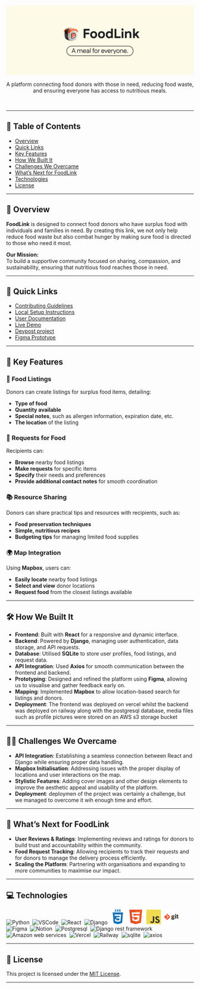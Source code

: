 ![FoodLink Banner](./FoodLink_banner.png)

<p align="center">A platform connecting food donors with those in need, reducing food waste, and ensuring everyone has access to nutritious meals.</p>
<br/>

---

## 📖 Table of Contents
- [Overview](#overview)
- [Quick Links](#quick-links)
- [Key Features](#key-features)
- [How We Built It](#how-we-built-it)
- [Challenges We Overcame](#challenges-we-overcame)
- [What’s Next for FoodLink](#whats-next-for-foodlink)
- [Technologies](#technologies)
- [License](#license)

---

## 🥗 Overview
**FoodLink** is designed to connect food donors who have surplus food with individuals and families in need. By creating this link, we not only help reduce food waste but also combat hunger by making sure food is directed to those who need it most.

**Our Mission:**  
To build a supportive community focused on sharing, compassion, and sustainability, ensuring that nutritious food reaches those in need.

---

## 🔗 Quick Links
- [Contributing Guidelines](CONTRIBUTING.md)  
- [Local Setup Instructions](RUN_LOCALLY.md)
- [User Documentation](https://adorable-rook-1b6.notion.site/Foodlink-User-Documentation-11c89fe1340080a8933cf368e6a8bf02)
- [Live Demo](https://food-link-e58j1bp3z-sushaenis-projects.vercel.app)
- [Devpost project](https://devpost.com/software/foodlink-7p6xym)
- [Figma Prototype](https://www.figma.com/proto/ZQxd67WIsR2CTx7SgZFexv/Foodlink-main?page-id=0%3A1&node-id=0-25&node-type=canvas&viewport=335%2C399%2C0.03&t=wAVQS0nWIcbysccO-1&scaling=scale-down-width&content-scaling=fixed&starting-point-node-id=0%3A25)

---

## 🚀 Key Features
### 🥘 **Food Listings**
Donors can create listings for surplus food items, detailing:
- **Type of food**  
- **Quantity available**  
- **Special notes**, such as allergen information, expiration date, etc.
- **The location** of the listing

### 🤝 **Requests for Food**
Recipients can:
- **Browse** nearby food listings  
- **Make requests** for specific items  
- **Specify** their needs and preferences  
- **Provide additional contact notes** for smooth coordination

### 📚 **Resource Sharing**
Donors can share practical tips and resources with recipients, such as:
- **Food preservation techniques**  
- **Simple, nutritious recipes**  
- **Budgeting tips** for managing limited food supplies

### 🌍 **Map Integration**
Using **Mapbox**, users can:
- **Easily locate** nearby food listings  
- **Select and view** donor locations  
- **Request food** from the closest listings available

---

## 🛠 How We Built It
- **Frontend**: Built with **React** for a responsive and dynamic interface.
- **Backend**: Powered by **Django**, managing user authentication, data storage, and API requests.
- **Database**: Utilised **SQLite** to store user profiles, food listings, and request data.
- **API Integration**: Used **Axios** for smooth communication between the frontend and backend.
- **Prototyping**: Designed and refined the platform using **Figma**, allowing us to visualise and gather feedback early on.
- **Mapping**: Implemented **Mapbox** to allow location-based search for listings and donors.
- **Deployment**: The frontend was deployed on vercel whilst the backend was deployed on railway along with the postgresql database, media files such as profile pictures were stored on an AWS s3 storage bucket

---

## 🧗‍♂️ Challenges We Overcame
- **API Integration**: Establishing a seamless connection between React and Django while ensuring proper data handling.
- **Mapbox Initialisation**: Addressing issues with the proper display of locations and user interactions on the map.
- **Stylistic Features**: Adding cover images and other design elements to improve the aesthetic appeal and usability of the platform.
- **Deployment**: deploymen of the project was certainly a challenge, but we managed to overcome it wih enough time and effort.

---

## 🌟 What’s Next for FoodLink
- **User Reviews & Ratings**: Implementing reviews and ratings for donors to build trust and accountability within the community.
- **Food Request Tracking**: Allowing recipients to track their requests and for donors to manage the delivery process efficiently.
- **Scaling the Platform**: Partnering with organisations and expanding to more communities to maximise our impact.

---

## 💻 Technologies
<div>
  <img src="https://cdn.jsdelivr.net/gh/devicons/devicon@latest/icons/python/python-original.svg" title="Python" alt="Python" width="40" height="40"/>&nbsp;
  <img src="https://cdn.jsdelivr.net/gh/devicons/devicon@latest/icons/vscode/vscode-original.svg" title="VSCode" alt="VSCode" width="40" height="40"/>&nbsp;
  <img src="https://cdn.jsdelivr.net/gh/devicons/devicon@latest/icons/react/react-original.svg" title="React" alt="React" width="40" height="40"/>&nbsp;
  <img src="https://cdn.jsdelivr.net/gh/devicons/devicon@latest/icons/django/django-plain.svg" title="Django" alt="Django" width="40" height="40"/>&nbsp;
  <img src="https://github.com/devicons/devicon/blob/master/icons/css3/css3-plain-wordmark.svg"  title="CSS3" alt="CSS" width="40" height="40"/>&nbsp;
  <img src="https://github.com/devicons/devicon/blob/master/icons/html5/html5-original.svg" title="HTML5" alt="HTML" width="40" height="40"/>&nbsp;
  <img src="https://github.com/devicons/devicon/blob/master/icons/javascript/javascript-original.svg" title="JavaScript" alt="JavaScript" width="40" height="40"/>&nbsp;
  <img src="https://github.com/devicons/devicon/blob/master/icons/git/git-original-wordmark.svg" title="Git" alt="Git" width="40" height="40"/>&nbsp;
  <img src="https://cdn.jsdelivr.net/gh/devicons/devicon@latest/icons/figma/figma-original.svg" title="Figma" alt="Figma" width="40" height="40" />&nbsp;
  <img src="https://cdn.jsdelivr.net/gh/devicons/devicon@latest/icons/notion/notion-original.svg" title="Notion" alt="Notion" width="40" height="40" />&nbsp;
  <img src="https://cdn.jsdelivr.net/gh/devicons/devicon@latest/icons/postgresql/postgresql-original.svg" title="Postgresql" alt="Postgresql" width="40" height="40" />&nbsp;
  <img src="https://cdn.jsdelivr.net/gh/devicons/devicon@latest/icons/djangorest/djangorest-original.svg" title="Django rest framework" alt="Django rest framework" width="40" height="40" />&nbsp;
  <img src="https://cdn.jsdelivr.net/gh/devicons/devicon@latest/icons/amazonwebservices/amazonwebservices-plain-wordmark.svg" title="Amazon Web services" alt="Amazon web services" width="40" height="40" />&nbsp;
  <img src="https://cdn.jsdelivr.net/gh/devicons/devicon@latest/icons/vercel/vercel-original.svg" title="Vercel" alt="Vercel" width="40" height="40" />&nbsp;
  <img src="https://cdn.jsdelivr.net/gh/devicons/devicon@latest/icons/railway/railway-original.svg" title="Railway" alt="Railway" width="40" height="40" />&nbsp;
  <img src="https://cdn.jsdelivr.net/gh/devicons/devicon@latest/icons/sqlite/sqlite-original.svg" title="Sqlite" alt="sqlite" width="40" height="40"/>&nbsp;
  <img src="https://cdn.jsdelivr.net/gh/devicons/devicon@latest/icons/axios/axios-plain.svg" title="axios" alt="axios" width="40" height="40"/>&nbsp;
          
          
          
          
</div>

---

## 📝 License
This project is licensed under the [MIT License](LICENSE).

---
